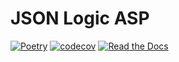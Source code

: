 # JSON Logic ASP

[![Poetry](https://img.shields.io/endpoint?url=https://python-poetry.org/badge/v0.json)](https://python-poetry.org/)
[![codecov](https://codecov.io/gh/barreeeiroo/JSON-Logic-ASP/graph/badge.svg?token=O8045YHOWF)](https://codecov.io/gh/barreeeiroo/JSON-Logic-ASP)
[![Read the Docs](https://readthedocs.org/projects/json-logic-asp/badge/)](https://json-logic-asp.readthedocs.io/)
